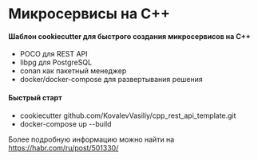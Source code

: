 # Микросервисы на C++
#### Шаблон cookiecutter для быстрого создания микросервисов на С++
- POCO для REST API
- libpg для PostgreSQL
- conan как пакетный менеджер
- docker/docker-compose для развертывания решения
#### Быстрый старт
- cookiecutter github.com/KovalevVasiliy/cpp_rest_api_template.git 
- docker-compose up --build

Более подробную информацию можно найти на https://habr.com/ru/post/501330/
